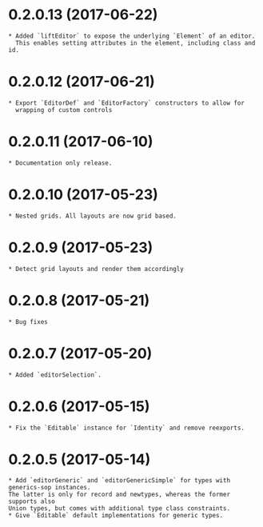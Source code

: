 # 0.2.0.13 (2017-06-22)
    * Added `liftEditor` to expose the underlying `Element` of an editor.
      This enables setting attributes in the element, including class and id.
# 0.2.0.12 (2017-06-21)
    * Export `EditorDef` and `EditorFactory` constructors to allow for
      wrapping of custom controls
# 0.2.0.11 (2017-06-10)
    * Documentation only release.
# 0.2.0.10 (2017-05-23)
    * Nested grids. All layouts are now grid based.
# 0.2.0.9 (2017-05-23)
    * Detect grid layouts and render them accordingly 
# 0.2.0.8 (2017-05-21)
    * Bug fixes
# 0.2.0.7 (2017-05-20)
    * Added `editorSelection`.
# 0.2.0.6 (2017-05-15)
    * Fix the `Editable` instance for `Identity` and remove reexports.
# 0.2.0.5 (2017-05-14)

	* Add `editorGeneric` and `editorGenericSimple` for types with generics-sop instances.
	The latter is only for record and newtypes, whereas the former supports also
	Union types, but comes with additional type class constraints.
	* Give `Editable` default implementations for generic types.
